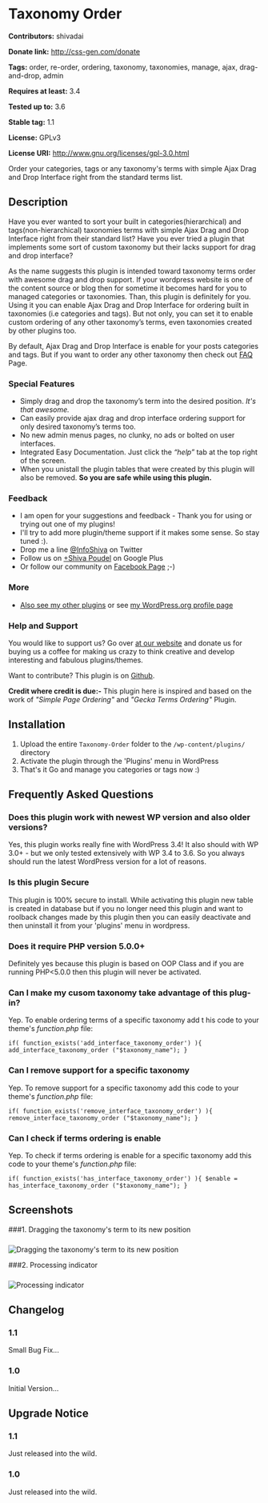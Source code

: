 # Taxonomy Order #
**Contributors:** shivadai
  
**Donate link:** http://css-gen.com/donate
  
**Tags:** order, re-order, ordering, taxonomy, taxonomies, manage, ajax, drag-and-drop, admin
  
**Requires at least:** 3.4
  
**Tested up to:** 3.6
  
**Stable tag:** 1.1
  
**License:** GPLv3
  
**License URI:** http://www.gnu.org/licenses/gpl-3.0.html
  

Order your categories, tags or any taxonomy's terms with simple Ajax Drag and Drop Interface right from the standard terms list.

## Description ##

Have you ever wanted to sort your built in categories(hierarchical) and tags(non-hierarchical) taxonomies terms with simple Ajax Drag and Drop Interface right from their standard list? Have you ever tried a plugin that implements some sort of custom taxonomy but their lacks support for drag and drop interface?

As the name suggests this plugin is intended toward taxonomy terms order with awesome drag and drop support. If your wordpress website is one of the content source or blog then for sometime it becomes hard for you to managed categories or taxonomies. Than, this plugin is definitely for you. Using it you can enable Ajax Drag and Drop Interface for ordering built in taxonomies (i.e categories and tags). But not only, you can set it to enable custom ordering of any other taxonomy’s terms, even taxonomies created by other plugins too.

By default, Ajax Drag and Drop Interface is enable for your posts categories and tags. But if you want to order any other taxonomy then check out [FAQ](http://wordpress.org/plugins/taxonomy-order/faq/) Page.

### Special Features ###
* Simply drag and drop the taxonomy’s term into the desired position. *It's that awesome.*
* Can easily provide ajax drag and drop interface ordering support for only desired taxonomy’s terms too.
* No new admin menus pages, no clunky, no ads or bolted on user interfaces.
* Integrated Easy Documentation. Just click the *“help”* tab at the top right of the screen.
* When you unistall the plugin tables that were created by this plugin will also be removed. **So you are safe while using this plugin.**

### Feedback ###
* I am open for your suggestions and feedback - Thank you for using or trying out one of my plugins!
* I'll try to add more plugin/theme support if it makes some sense. So stay tuned :).
* Drop me a line [@InfoShiva](http://twitter.com/#!/InfoShiva) on Twitter
* Follow us on [+Shiva Poudel](https://plus.google.com/100870524275518259709) on Google Plus
* Or follow our community on [Facebook Page](http://facebook.com/cssgen) ;-)
 
### More ###
* [Also see my other plugins](http://css-gen.com/products/wp-plugins/) or see [my WordPress.org profile page](http://profiles.wordpress.org/users/shivadai/)

### Help and Support ###
You would like to support us? Go over [at our website](http://css-gen.com/donate "Buy us a Coffee") and donate us for buying us a coffee for making us crazy to think creative and develop interesting and fabulous plugins/themes.

Want to contribute? This plugin is on [Github](https://github.com/shivapoudel/Taxonomy-Order).

**Credit where credit is due:-** This plugin here is inspired and based on the work of *"Simple Page Ordering"* and *"Gecka Terms Ordering"* Plugin.

## Installation ##

1. Upload the entire `Taxonomy-Order` folder to the `/wp-content/plugins/` directory
2. Activate the plugin through the 'Plugins' menu in WordPress
3. That's it Go and manage you categories or tags now :)

## Frequently Asked Questions ##

### Does this plugin work with newest WP version and also older versions? ###
Yes, this plugin works really fine with WordPress 3.4!
It also should with WP 3.0+ - but we only tested extensively with WP 3.4 to 3.6. So you always should run the latest WordPress version for a lot of reasons.

### Is this plugin Secure ###
This plugin is 100% secure to install. While activating this plugin new table is created in database but if you no longer need this plugin and want to roolback changes made by this plugin then you can easily deactivate and then uninstall it from your 'plugins' menu in wordpress.

### Does it require PHP version 5.0.0+ ###
Definitely yes because this plugin is based on OOP Class and if you are running PHP<5.0.0 then this plugin will never be activated.

### Can I make my cusom taxonomy take advantage of this plug-in? ###
Yep. To enable ordering terms of a specific taxonomy add t
his code to your theme's *function.php* file:

`if( function_exists('add_interface_taxonomy_order') ){
	add_interface_taxonomy_order ("$taxonomy_name");
}`

### Can I remove support for a specific taxonomy ###
Yep. To remove support for a specific taxonomy add this code to your theme's *function.php* file:

`if( function_exists('remove_interface_taxonomy_order') ){
	remove_interface_taxonomy_order ("$taxonomy_name");
}`

### Can I check if terms ordering is enable ###
Yep. To check if terms ordering is enable for a specific taxonomy add this code to your theme's *function.php* file:

`if( function_exists('has_interface_taxonomy_order') ){
	$enable = has_interface_taxonomy_order ("$taxonomy_name");
}`

## Screenshots ##

###1. Dragging the taxonomy's term to its new position
###
![Dragging the taxonomy's term to its new position
](https://github.com/shivapoudel/Taxonomy-Order/blob/master/screenshot-1.png)

###2. Processing indicator
###
![Processing indicator
](https://github.com/shivapoudel/Taxonomy-Order/blob/master/screenshot-2.png)


## Changelog ##

### 1.1 ###
Small Bug Fix...

### 1.0 ###
Initial Version...

## Upgrade Notice ##

### 1.1 ###
Just released into the wild.

### 1.0 ###
Just released into the wild.